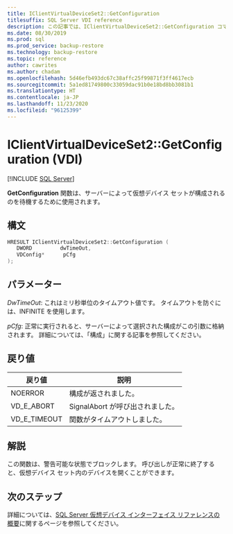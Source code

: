 ```yaml
---
title: IClientVirtualDeviceSet2::GetConfiguration
titlesuffix: SQL Server VDI reference
description: この記事では、IClientVirtualDeviceSet2::GetConfiguration コマンドのリファレンスを提供します。
ms.date: 08/30/2019
ms.prod: sql
ms.prod_service: backup-restore
ms.technology: backup-restore
ms.topic: reference
author: cawrites
ms.author: chadam
ms.openlocfilehash: 5d46efb493dc67c38affc25f99871f3ff4617ecb
ms.sourcegitcommit: 5a1ed81749800c33059dac91b0e18bd8bb3081b1
ms.translationtype: HT
ms.contentlocale: ja-JP
ms.lasthandoff: 11/23/2020
ms.locfileid: "96125399"
---
```

# <a name="iclientvirtualdeviceset2getconfiguration-vdi"></a>IClientVirtualDeviceSet2::GetConfiguration (VDI)

[!INCLUDE [SQL Server](../../../includes/applies-to-version/sqlserver.md)]

**GetConfiguration** 関数は、サーバーによって仮想デバイス セットが構成されるのを待機するために使用されます。

## <a name="syntax"></a>構文

```c
HRESULT IClientVirtualDeviceSet2::GetConfiguration (
   DWORD         dwTimeOut,
   VDConfig*      pCfg
);
```

## <a name="parameters"></a>パラメーター

*DwTimeOut*: これはミリ秒単位のタイムアウト値です。 タイムアウトを防ぐには、INFINITE を使用します。

*pCfg*: 正常に実行されると、サーバーによって選択された構成がこの引数に格納されます。 詳細については、「構成」に関する記事を参照してください。

## <a name="return-value"></a>戻り値

|戻り値 | 説明 |
|---|---|
| NOERROR | 構成が返されました。 |
| VD_E_ABORT | SignalAbort が呼び出されました。 |
| VD_E_TIMEOUT | 関数がタイムアウトしました。 |

## <a name="remarks"></a>解説

この関数は、警告可能な状態でブロックします。 呼び出しが正常に終了すると、仮想デバイス セット内のデバイスを開くことができます。

## <a name="next-steps"></a>次のステップ

詳細については、[SQL Server 仮想デバイス インターフェイス リファレンスの概要](reference-virtual-device-interface.md)に関するページを参照してください。
